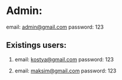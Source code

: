 # Admin:

email: admin@gmail.com
password: 123

## Existings users:

1. email: kostya@gmail.com
   password: 123

2. email: maksim@gmail.com
   password: 123
